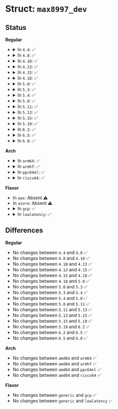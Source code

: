 # Struct: <code>max8997_dev</code>

## Status
<b>Regular</b>
<ul>
<li>
<details>
<summary>In <code>4.4</code>: ✅</summary>

```c
struct max8997_dev {
    struct device *dev;
    struct max8997_platform_data *pdata;
    struct i2c_client *i2c;
    struct i2c_client *rtc;
    struct i2c_client *haptic;
    struct i2c_client *muic;
    struct mutex iolock;
    long unsigned int type;
    struct platform_device *battery;
    int irq;
    int ono;
    struct irq_domain *irq_domain;
    struct mutex irqlock;
    int irq_masks_cur[11];
    int irq_masks_cache[11];
    u8 reg_dump[187];
    bool gpio_status[12];
};
```
</details>
</li>
<li>
<details>
<summary>In <code>4.8</code>: ✅</summary>

```c
struct max8997_dev {
    struct device *dev;
    struct max8997_platform_data *pdata;
    struct i2c_client *i2c;
    struct i2c_client *rtc;
    struct i2c_client *haptic;
    struct i2c_client *muic;
    struct mutex iolock;
    long unsigned int type;
    struct platform_device *battery;
    int irq;
    int ono;
    struct irq_domain *irq_domain;
    struct mutex irqlock;
    int irq_masks_cur[11];
    int irq_masks_cache[11];
    u8 reg_dump[187];
    bool gpio_status[12];
};
```
</details>
</li>
<li>
<details>
<summary>In <code>4.10</code>: ✅</summary>

```c
struct max8997_dev {
    struct device *dev;
    struct max8997_platform_data *pdata;
    struct i2c_client *i2c;
    struct i2c_client *rtc;
    struct i2c_client *haptic;
    struct i2c_client *muic;
    struct mutex iolock;
    long unsigned int type;
    struct platform_device *battery;
    int irq;
    int ono;
    struct irq_domain *irq_domain;
    struct mutex irqlock;
    int irq_masks_cur[11];
    int irq_masks_cache[11];
    u8 reg_dump[187];
    bool gpio_status[12];
};
```
</details>
</li>
<li>
<details>
<summary>In <code>4.13</code>: ✅</summary>

```c
struct max8997_dev {
    struct device *dev;
    struct max8997_platform_data *pdata;
    struct i2c_client *i2c;
    struct i2c_client *rtc;
    struct i2c_client *haptic;
    struct i2c_client *muic;
    struct mutex iolock;
    long unsigned int type;
    struct platform_device *battery;
    int irq;
    int ono;
    struct irq_domain *irq_domain;
    struct mutex irqlock;
    int irq_masks_cur[11];
    int irq_masks_cache[11];
    u8 reg_dump[187];
    bool gpio_status[12];
};
```
</details>
</li>
<li>
<details>
<summary>In <code>4.15</code>: ✅</summary>

```c
struct max8997_dev {
    struct device *dev;
    struct max8997_platform_data *pdata;
    struct i2c_client *i2c;
    struct i2c_client *rtc;
    struct i2c_client *haptic;
    struct i2c_client *muic;
    struct mutex iolock;
    long unsigned int type;
    struct platform_device *battery;
    int irq;
    int ono;
    struct irq_domain *irq_domain;
    struct mutex irqlock;
    int irq_masks_cur[11];
    int irq_masks_cache[11];
    u8 reg_dump[187];
    bool gpio_status[12];
};
```
</details>
</li>
<li>
<details>
<summary>In <code>4.18</code>: ✅</summary>

```c
struct max8997_dev {
    struct device *dev;
    struct max8997_platform_data *pdata;
    struct i2c_client *i2c;
    struct i2c_client *rtc;
    struct i2c_client *haptic;
    struct i2c_client *muic;
    struct mutex iolock;
    long unsigned int type;
    struct platform_device *battery;
    int irq;
    int ono;
    struct irq_domain *irq_domain;
    struct mutex irqlock;
    int irq_masks_cur[11];
    int irq_masks_cache[11];
    u8 reg_dump[187];
    bool gpio_status[12];
};
```
</details>
</li>
<li>
<details>
<summary>In <code>5.0</code>: ✅</summary>

```c
struct max8997_dev {
    struct device *dev;
    struct max8997_platform_data *pdata;
    struct i2c_client *i2c;
    struct i2c_client *rtc;
    struct i2c_client *haptic;
    struct i2c_client *muic;
    struct mutex iolock;
    long unsigned int type;
    struct platform_device *battery;
    int irq;
    int ono;
    struct irq_domain *irq_domain;
    struct mutex irqlock;
    int irq_masks_cur[11];
    int irq_masks_cache[11];
    u8 reg_dump[187];
    bool gpio_status[12];
};
```
</details>
</li>
<li>
<details>
<summary>In <code>5.3</code>: ✅</summary>

```c
struct max8997_dev {
    struct device *dev;
    struct max8997_platform_data *pdata;
    struct i2c_client *i2c;
    struct i2c_client *rtc;
    struct i2c_client *haptic;
    struct i2c_client *muic;
    struct mutex iolock;
    long unsigned int type;
    struct platform_device *battery;
    int irq;
    int ono;
    struct irq_domain *irq_domain;
    struct mutex irqlock;
    int irq_masks_cur[11];
    int irq_masks_cache[11];
    u8 reg_dump[187];
    bool gpio_status[12];
};
```
</details>
</li>
<li>
<details>
<summary>In <code>5.4</code>: ✅</summary>

```c
struct max8997_dev {
    struct device *dev;
    struct max8997_platform_data *pdata;
    struct i2c_client *i2c;
    struct i2c_client *rtc;
    struct i2c_client *haptic;
    struct i2c_client *muic;
    struct mutex iolock;
    long unsigned int type;
    struct platform_device *battery;
    int irq;
    int ono;
    struct irq_domain *irq_domain;
    struct mutex irqlock;
    int irq_masks_cur[11];
    int irq_masks_cache[11];
    u8 reg_dump[187];
    bool gpio_status[12];
};
```
</details>
</li>
<li>
<details>
<summary>In <code>5.8</code>: ✅</summary>

```c
struct max8997_dev {
    struct device *dev;
    struct max8997_platform_data *pdata;
    struct i2c_client *i2c;
    struct i2c_client *rtc;
    struct i2c_client *haptic;
    struct i2c_client *muic;
    struct mutex iolock;
    long unsigned int type;
    struct platform_device *battery;
    int irq;
    int ono;
    struct irq_domain *irq_domain;
    struct mutex irqlock;
    int irq_masks_cur[11];
    int irq_masks_cache[11];
    u8 reg_dump[187];
    bool gpio_status[12];
};
```
</details>
</li>
<li>
<details>
<summary>In <code>5.11</code>: ✅</summary>

```c
struct max8997_dev {
    struct device *dev;
    struct max8997_platform_data *pdata;
    struct i2c_client *i2c;
    struct i2c_client *rtc;
    struct i2c_client *haptic;
    struct i2c_client *muic;
    struct mutex iolock;
    long unsigned int type;
    struct platform_device *battery;
    int irq;
    int ono;
    struct irq_domain *irq_domain;
    struct mutex irqlock;
    int irq_masks_cur[11];
    int irq_masks_cache[11];
    u8 reg_dump[187];
    bool gpio_status[12];
};
```
</details>
</li>
<li>
<details>
<summary>In <code>5.13</code>: ✅</summary>

```c
struct max8997_dev {
    struct device *dev;
    struct max8997_platform_data *pdata;
    struct i2c_client *i2c;
    struct i2c_client *rtc;
    struct i2c_client *haptic;
    struct i2c_client *muic;
    struct mutex iolock;
    long unsigned int type;
    struct platform_device *battery;
    int irq;
    int ono;
    struct irq_domain *irq_domain;
    struct mutex irqlock;
    int irq_masks_cur[11];
    int irq_masks_cache[11];
    u8 reg_dump[187];
    bool gpio_status[12];
};
```
</details>
</li>
<li>
<details>
<summary>In <code>5.15</code>: ✅</summary>

```c
struct max8997_dev {
    struct device *dev;
    struct max8997_platform_data *pdata;
    struct i2c_client *i2c;
    struct i2c_client *rtc;
    struct i2c_client *haptic;
    struct i2c_client *muic;
    struct mutex iolock;
    long unsigned int type;
    struct platform_device *battery;
    int irq;
    int ono;
    struct irq_domain *irq_domain;
    struct mutex irqlock;
    int irq_masks_cur[11];
    int irq_masks_cache[11];
    u8 reg_dump[187];
    bool gpio_status[12];
};
```
</details>
</li>
<li>
<details>
<summary>In <code>5.19</code>: ✅</summary>

```c
struct max8997_dev {
    struct device *dev;
    struct max8997_platform_data *pdata;
    struct i2c_client *i2c;
    struct i2c_client *rtc;
    struct i2c_client *haptic;
    struct i2c_client *muic;
    struct mutex iolock;
    long unsigned int type;
    struct platform_device *battery;
    int irq;
    int ono;
    struct irq_domain *irq_domain;
    struct mutex irqlock;
    int irq_masks_cur[11];
    int irq_masks_cache[11];
    u8 reg_dump[187];
    bool gpio_status[12];
};
```
</details>
</li>
<li>
<details>
<summary>In <code>6.2</code>: ✅</summary>

```c
struct max8997_dev {
    struct device *dev;
    struct max8997_platform_data *pdata;
    struct i2c_client *i2c;
    struct i2c_client *rtc;
    struct i2c_client *haptic;
    struct i2c_client *muic;
    struct mutex iolock;
    long unsigned int type;
    struct platform_device *battery;
    int irq;
    int ono;
    struct irq_domain *irq_domain;
    struct mutex irqlock;
    int irq_masks_cur[11];
    int irq_masks_cache[11];
    u8 reg_dump[187];
    bool gpio_status[12];
};
```
</details>
</li>
<li>
<details>
<summary>In <code>6.5</code>: ✅</summary>

```c
struct max8997_dev {
    struct device *dev;
    struct max8997_platform_data *pdata;
    struct i2c_client *i2c;
    struct i2c_client *rtc;
    struct i2c_client *haptic;
    struct i2c_client *muic;
    struct mutex iolock;
    long unsigned int type;
    struct platform_device *battery;
    int irq;
    int ono;
    struct irq_domain *irq_domain;
    struct mutex irqlock;
    int irq_masks_cur[11];
    int irq_masks_cache[11];
    u8 reg_dump[187];
    bool gpio_status[12];
};
```
</details>
</li>
<li>
<details>
<summary>In <code>6.8</code>: ✅</summary>

```c
struct max8997_dev {
    struct device *dev;
    struct max8997_platform_data *pdata;
    struct i2c_client *i2c;
    struct i2c_client *rtc;
    struct i2c_client *haptic;
    struct i2c_client *muic;
    struct mutex iolock;
    long unsigned int type;
    struct platform_device *battery;
    int irq;
    int ono;
    struct irq_domain *irq_domain;
    struct mutex irqlock;
    int irq_masks_cur[11];
    int irq_masks_cache[11];
    u8 reg_dump[187];
    bool gpio_status[12];
};
```
</details>
</li>
</ul>
<b>Arch</b>
<ul>
<li>
<details>
<summary>In <code>arm64</code>: ✅</summary>

```c
struct max8997_dev {
    struct device *dev;
    struct max8997_platform_data *pdata;
    struct i2c_client *i2c;
    struct i2c_client *rtc;
    struct i2c_client *haptic;
    struct i2c_client *muic;
    struct mutex iolock;
    long unsigned int type;
    struct platform_device *battery;
    int irq;
    int ono;
    struct irq_domain *irq_domain;
    struct mutex irqlock;
    int irq_masks_cur[11];
    int irq_masks_cache[11];
    u8 reg_dump[187];
    bool gpio_status[12];
};
```
</details>
</li>
<li>
<details>
<summary>In <code>armhf</code>: ✅</summary>

```c
struct max8997_dev {
    struct device *dev;
    struct max8997_platform_data *pdata;
    struct i2c_client *i2c;
    struct i2c_client *rtc;
    struct i2c_client *haptic;
    struct i2c_client *muic;
    struct mutex iolock;
    long unsigned int type;
    struct platform_device *battery;
    int irq;
    int ono;
    struct irq_domain *irq_domain;
    struct mutex irqlock;
    int irq_masks_cur[11];
    int irq_masks_cache[11];
    u8 reg_dump[187];
    bool gpio_status[12];
};
```
</details>
</li>
<li>
<details>
<summary>In <code>ppc64el</code>: ✅</summary>

```c
struct max8997_dev {
    struct device *dev;
    struct max8997_platform_data *pdata;
    struct i2c_client *i2c;
    struct i2c_client *rtc;
    struct i2c_client *haptic;
    struct i2c_client *muic;
    struct mutex iolock;
    long unsigned int type;
    struct platform_device *battery;
    int irq;
    int ono;
    struct irq_domain *irq_domain;
    struct mutex irqlock;
    int irq_masks_cur[11];
    int irq_masks_cache[11];
    u8 reg_dump[187];
    bool gpio_status[12];
};
```
</details>
</li>
<li>
<details>
<summary>In <code>riscv64</code>: ✅</summary>

```c
struct max8997_dev {
    struct device *dev;
    struct max8997_platform_data *pdata;
    struct i2c_client *i2c;
    struct i2c_client *rtc;
    struct i2c_client *haptic;
    struct i2c_client *muic;
    struct mutex iolock;
    long unsigned int type;
    struct platform_device *battery;
    int irq;
    int ono;
    struct irq_domain *irq_domain;
    struct mutex irqlock;
    int irq_masks_cur[11];
    int irq_masks_cache[11];
    u8 reg_dump[187];
    bool gpio_status[12];
};
```
</details>
</li>
</ul>
<b>Flavor</b>
<ul>
<li>
In <code>aws</code>: Absent ⚠️
</li>
<li>
In <code>azure</code>: Absent ⚠️
</li>
<li>
<details>
<summary>In <code>gcp</code>: ✅</summary>

```c
struct max8997_dev {
    struct device *dev;
    struct max8997_platform_data *pdata;
    struct i2c_client *i2c;
    struct i2c_client *rtc;
    struct i2c_client *haptic;
    struct i2c_client *muic;
    struct mutex iolock;
    long unsigned int type;
    struct platform_device *battery;
    int irq;
    int ono;
    struct irq_domain *irq_domain;
    struct mutex irqlock;
    int irq_masks_cur[11];
    int irq_masks_cache[11];
    u8 reg_dump[187];
    bool gpio_status[12];
};
```
</details>
</li>
<li>
<details>
<summary>In <code>lowlatency</code>: ✅</summary>

```c
struct max8997_dev {
    struct device *dev;
    struct max8997_platform_data *pdata;
    struct i2c_client *i2c;
    struct i2c_client *rtc;
    struct i2c_client *haptic;
    struct i2c_client *muic;
    struct mutex iolock;
    long unsigned int type;
    struct platform_device *battery;
    int irq;
    int ono;
    struct irq_domain *irq_domain;
    struct mutex irqlock;
    int irq_masks_cur[11];
    int irq_masks_cache[11];
    u8 reg_dump[187];
    bool gpio_status[12];
};
```
</details>
</li>
</ul>

## Differences
<b>Regular</b>
<ul>
<li>
No changes between <code>4.4</code> and <code>4.8</code> ✅
</li>
<li>
No changes between <code>4.8</code> and <code>4.10</code> ✅
</li>
<li>
No changes between <code>4.10</code> and <code>4.13</code> ✅
</li>
<li>
No changes between <code>4.13</code> and <code>4.15</code> ✅
</li>
<li>
No changes between <code>4.15</code> and <code>4.18</code> ✅
</li>
<li>
No changes between <code>4.18</code> and <code>5.0</code> ✅
</li>
<li>
No changes between <code>5.0</code> and <code>5.3</code> ✅
</li>
<li>
No changes between <code>5.3</code> and <code>5.4</code> ✅
</li>
<li>
No changes between <code>5.4</code> and <code>5.8</code> ✅
</li>
<li>
No changes between <code>5.8</code> and <code>5.11</code> ✅
</li>
<li>
No changes between <code>5.11</code> and <code>5.13</code> ✅
</li>
<li>
No changes between <code>5.13</code> and <code>5.15</code> ✅
</li>
<li>
No changes between <code>5.15</code> and <code>5.19</code> ✅
</li>
<li>
No changes between <code>5.19</code> and <code>6.2</code> ✅
</li>
<li>
No changes between <code>6.2</code> and <code>6.5</code> ✅
</li>
<li>
No changes between <code>6.5</code> and <code>6.8</code> ✅
</li>
</ul>
<b>Arch</b>
<ul>
<li>
No changes between <code>amd64</code> and <code>arm64</code> ✅
</li>
<li>
No changes between <code>amd64</code> and <code>armhf</code> ✅
</li>
<li>
No changes between <code>amd64</code> and <code>ppc64el</code> ✅
</li>
<li>
No changes between <code>amd64</code> and <code>riscv64</code> ✅
</li>
</ul>
<b>Flavor</b>
<ul>
<li>
No changes between <code>generic</code> and <code>gcp</code> ✅
</li>
<li>
No changes between <code>generic</code> and <code>lowlatency</code> ✅
</li>
</ul>
